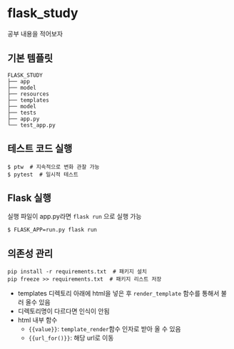 # flask_study
공부 내용을 적어보자  
## 기본 템플릿  
```
FLASK_STUDY
├── app
├── model
├── resources
├── templates
├── model
├── tests
├── app.py
└── test_app.py
```
## 테스트 코드 실행
```
$ ptw  # 지속적으로 변화 관찰 가능
$ pytest  # 일시적 테스트
```
## Flask 실행
실행 파일이 app.py라면 `flask run` 으로 실행 가능
```
$ FLASK_APP=run.py flask run 
```
## 의존성 관리
```
pip install -r requirements.txt  # 패키지 설치
pip freeze >> requirements.txt  # 패키지 리스트 저장
```
* templates 디렉토리 아래에 html을 넣은 후 `render_template` 함수를 통해서 불러 올수 있음
* 디렉토리명이 다르다면 인식이 안됨 
* html 내부 함수 
    * `{{value}}`: `template_render`함수 인자로 받아 올 수 있음
    * `{{url_for()}}`: 해당 url로 이동